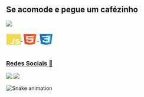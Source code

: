 ## Se acomode e pegue um cafézinho

 <div>
   <a href="https://github.com/Vitor-H-S">
   <img height="180em" src="https://github-readme-stats.vercel.app/api?username=Vitor-H-S&show_icons=true&theme=synthwave&include_all_commits=true&count_private=true"/>
   

</div>
<div style="display: inline_block"><br>
  <img align="center" alt="Js" height="30" width="40" src="https://raw.githubusercontent.com/devicons/devicon/master/icons/javascript/javascript-plain.svg">
  <img align="center" alt="HTML" height="30" width="40" src="https://raw.githubusercontent.com/devicons/devicon/master/icons/html5/html5-original.svg">
  <img align="center" alt="CSS" height="30" width="40" src="https://raw.githubusercontent.com/devicons/devicon/master/icons/css3/css3-original.svg">
</div>
 
 <br>
 
  ### Redes Sociais 👥
 
<div> 
  <a href="https://instagram.com/vitor_hugo.mp4" target="_blank"><img src="https://img.shields.io/badge/-Instagram-%23E4405F?style=for-the-badge&logo=instagram&logoColor=white" target="_blank"></a>
  <a href = "mailto:vitor_hugoss@hotmail.com"><img src="https://img.shields.io/badge/-Hotmail-%23333?style=for-the-badge&logo=hotmail&logoColor=white" target="_blank"></a>
  
  ![Snake animation](https://github.com/Vitor-H-S/Vitor-H-S/blob/output/github-contribution-grid-snake.svg)

</div>
